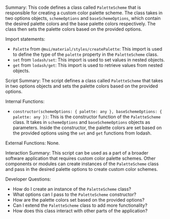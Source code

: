 Summary:
This code defines a class called `PaletteScheme` that is responsible for creating a custom color palette scheme. The class takes in two options objects, `schemeOptions` and `baseSchemeOptions`, which contain the desired palette colors and the base palette colors respectively. The class then sets the palette colors based on the provided options.

Import statements:
- `Palette` from `@mui/material/styles/createPalette`: This import is used to define the type of the `palette` property in the `PaletteScheme` class.
- `set` from `lodash/set`: This import is used to set values in nested objects.
- `get` from `lodash/get`: This import is used to retrieve values from nested objects.

Script Summary:
The script defines a class called `PaletteScheme` that takes in two options objects and sets the palette colors based on the provided options.

Internal Functions:
- `constructor(schemeOptions: { palette: any }, baseSchemeOptions: { palette: any })`: This is the constructor function of the `PaletteScheme` class. It takes in `schemeOptions` and `baseSchemeOptions` objects as parameters. Inside the constructor, the palette colors are set based on the provided options using the `set` and `get` functions from lodash.

External Functions:
None.

Interaction Summary:
This script can be used as a part of a broader software application that requires custom color palette schemes. Other components or modules can create instances of the `PaletteScheme` class and pass in the desired palette options to create custom color schemes.

Developer Questions:
- How do I create an instance of the `PaletteScheme` class?
- What options can I pass to the `PaletteScheme` constructor?
- How are the palette colors set based on the provided options?
- Can I extend the `PaletteScheme` class to add more functionality?
- How does this class interact with other parts of the application?